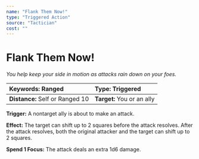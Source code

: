 ```yaml
---
name: "Flank Them Now!"
type: "Triggered Action"
source: "Tactician"
cost: ""
---
```


# Flank Them Now!

*You help keep your side in motion as attacks rain down on your foes.*

| **Keywords:** Ranged | **Type:** Triggered |
| :-- | :-- |
| **Distance:** Self or Ranged 10 | **Target:** You or an ally |

**Trigger:** A nontarget ally is about to make an attack.

**Effect:** The target can shift up to 2 squares before the attack resolves. After the attack resolves, both the original attacker and the target can shift up to 2 squares.

**Spend 1 Focus:** The attack deals an extra 1d6 damage.
